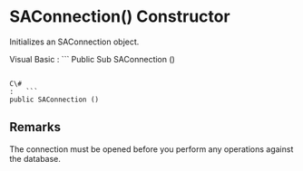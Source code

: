 <!-- loio3c1226e86c5f1014ae27f88189381bca -->

# SAConnection\(\) Constructor

Initializes an SAConnection object.



Visual Basic
:   ```
Public Sub SAConnection ()
```

C\#
:   ```
public SAConnection ()
```



## Remarks

The connection must be opened before you perform any operations against the database.

